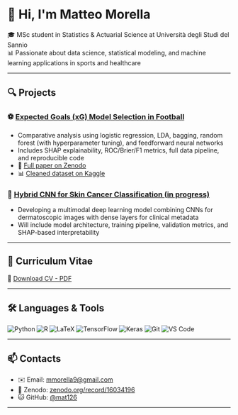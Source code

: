 # 👋 Hi, I'm Matteo Morella
🎓 MSc student in Statistics & Actuarial Science at Università degli Studi del Sannio  
📊 Passionate about data science, statistical modeling, and machine learning applications in sports and healthcare

---

## 🔍 Projects

### ⚽ [Expected Goals (xG) Model Selection in Football](https://github.com/mat126/Expected-Goals-xG-model-in-Football)
- Comparative analysis using logistic regression, LDA, bagging, random forest (with hyperparameter tuning), and feedforward neural networks
- Includes SHAP explainability, ROC/Brier/F1 metrics, full data pipeline, and reproducible code
- 📘 [Full paper on Zenodo](https://doi.org/10.5281/zenodo.16034196)  
- 📊 [Cleaned dataset on Kaggle](https://www.kaggle.com/datasets/mat126/shots-dataset-for-footballsoccer)

### 🧬 [Hybrid CNN for Skin Cancer Classification (in progress)](https://github.com/mat126/skin-cancer-detection) 
- Developing a multimodal deep learning model combining CNNs for dermatoscopic images with dense layers for clinical metadata
- Will include model architecture, training pipeline, validation metrics, and SHAP-based interpretability

---

## 📄 Curriculum Vitae

📎 [Download CV - PDF]([Cv_Matte_Morella.pdf](https://github.com/mat126/mat126/raw/main/Cv_Matte_Morella.pdf))

---

## 🛠️ Languages & Tools

![Python](https://img.shields.io/badge/Python-3776AB?style=flat-square&logo=python&logoColor=white)
![R](https://img.shields.io/badge/R-276DC3?style=flat-square&logo=r&logoColor=white)
![LaTeX](https://img.shields.io/badge/LaTeX-47A141?style=flat-square&logo=latex&logoColor=white)
![TensorFlow](https://img.shields.io/badge/TensorFlow-FF6F00?style=flat-square&logo=tensorflow&logoColor=white)
![Keras](https://img.shields.io/badge/Keras-D00000?style=flat-square&logo=keras&logoColor=white)
![Git](https://img.shields.io/badge/Git-F05032?style=flat-square&logo=git&logoColor=white)
![VS Code](https://img.shields.io/badge/VS_Code-007ACC?style=flat-square&logo=visual-studio-code&logoColor=white)

---

## 📫 Contacts

- ✉️ Email: [mmorella9@gmail.com](mailto:mmorella9@gmail.com)  
- 🧠 Zenodo: [zenodo.org/record/16034196](https://zenodo.org/record/16034196)  
- 🐱 GitHub: [@mat126](https://github.com/mat126)

---

